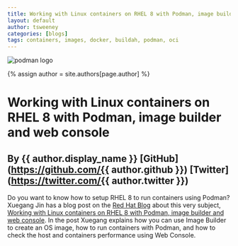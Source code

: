 ```yaml
---
title: Working with Linux containers on RHEL 8 with Podman, image builder and web console 
layout: default
author: tsweeney
categories: [blogs]
tags: containers, images, docker, buildah, podman, oci
---
```

![podman logo](https://podman.io/images/podman.svg)

{% assign author = site.authors[page.author] %}

# Working with Linux containers on RHEL 8 with Podman, image builder and web console
## By {{ author.display_name }} [GitHub](https://github.com/{{ author.github }}) [Twitter](https://twitter.com/{{ author.twitter }})

Do you want to know how to setup RHEL 8 to run containers using Podman? Xuegang Jin has a blog post on the [Red Hat Blog](https://www.redhat.com/en/blog) about this very subject,  [Working with Linux containers on RHEL 8 with Podman, image builder and web console](https://www.redhat.com/en/blog/working-linux-containers-rhel-8-podman-image-builder-and-web-console).  In the post Xuegang explains how you can use Image Builder to create an OS image, how to run containers with Podman, and how to check the host and containers performance using Web Console. 
